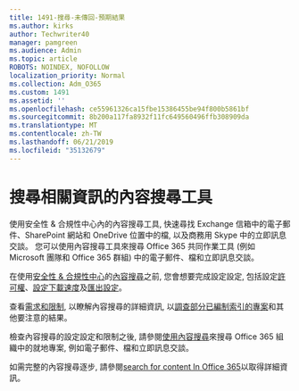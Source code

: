 ```yaml
---
title: 1491-搜尋-未傳回-預期結果
ms.author: kirks
author: Techwriter40
manager: pamgreen
ms.audience: Admin
ms.topic: article
ROBOTS: NOINDEX, NOFOLLOW
localization_priority: Normal
ms.collection: Adm_O365
ms.custom: 1491
ms.assetid: ''
ms.openlocfilehash: ce55961326ca15fbe15386455be94f800b5861bf
ms.sourcegitcommit: 8b200a117fa8932f11fc649560496ffb308909da
ms.translationtype: MT
ms.contentlocale: zh-TW
ms.lasthandoff: 06/21/2019
ms.locfileid: "35132679"
---
```

# <a name="content-search-tool-to-find-relevant-info"></a>搜尋相關資訊的內容搜尋工具

使用安全性 & 合規性中心內的內容搜尋工具, 快速尋找 Exchange 信箱中的電子郵件、SharePoint 網站和 OneDrive 位置中的檔, 以及商務用 Skype 中的立即訊息交談。 您可以使用內容搜尋工具來搜尋 Office 365 共同作業工具 (例如 Microsoft 團隊和 Office 365 群組) 中的電子郵件、檔和立即訊息交談。


在使用[安全性 & 合規性中心](https://sip.protection.office.com/homepage)的[內容搜尋](https://sip.protection.office.com/contentsearchbeta?ContentOnly=1)之前, 您會想要完成設定設定, 包括設定[許可權](https://docs.microsoft.com/office365/securitycompliance/permissions-filtering-for-content-search)、[設定下載速度](https://docs.microsoft.com/office365/securitycompliance/increase-download-speeds-when-exporting-ediscovery-results)及[匯出設定](https://docs.microsoft.com/office365/securitycompliance/disable-reports-when-you-export-content-search-results)。

查看[需求和限制](https://docs.microsoft.com/office365/securitycompliance/limits-for-content-search), 以瞭解內容搜尋的詳細資訊, 以[調查部分已編制索引的專案](https://docs.microsoft.com/office365/securitycompliance/investigating-partially-indexed-items-in-ediscovery)和其他要注意的結果。

檢查內容搜尋的設定設定和限制之後, 請參閱[使用內容搜尋</a>來搜尋 Office 365 組織中的就地專案, 例如電子郵件、檔和立即訊息交談](https://docs.microsoft.com/office365/securitycompliance/content-search)。

如需完整的內容搜尋逐步, 請參閱[search for content In Office 365](https://docs.microsoft.com/office365/securitycompliance/search-for-content)以取得詳細資訊。
